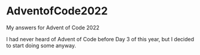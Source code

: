 # AdventofCode2022
My answers for Advent of Code 2022

I had never heard of Advent of Code before Day 3 of this year, but I decided to start doing some anyway.

